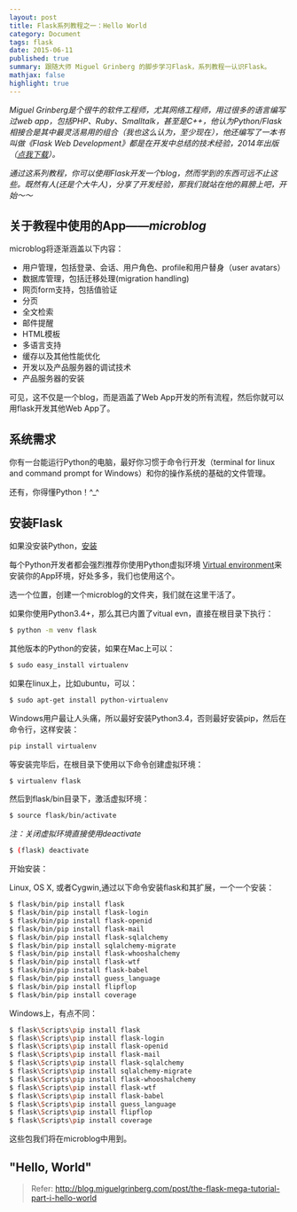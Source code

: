 ```yaml
---
layout: post
title: Flask系列教程之一：Hello World
category: Document
tags: flask
date: 2015-06-11
published: true
summary: 跟随大师 Miguel Grinberg 的脚步学习Flask，系列教程一认识Flask。
mathjax: false
highlight: true
---
```


*Miguel Grinberg是个很牛的软件工程师，尤其网络工程师，用过很多的语言编写过web app，包括PHP、Ruby、Smalltalk，甚至是C++，他认为Python/Flask相接合是其中最灵活易用的组合（我也这么认为，至少现在），他还编写了一本书叫做《Flask Web Development》都是在开发中总结的技术经验，2014年出版（[点我下载](http://cdn4.filepi.com/g/bDQKMSb/1434087411/4cdb09017d4e0bc7048aa7c0eb437cb4)）。*

*通过这系列教程，你可以使用Flask开发一个blog，然而学到的东西可远不止这些。既然有人(还是个大牛人)，分享了开发经验，那我们就站在他的肩膀上吧，开始～～*

## 关于教程中使用的App——_microblog_

microblog将逐渐涵盖以下内容：

- 用户管理，包括登录、会话、用户角色、profile和用户替身（user avatars）
- 数据库管理，包括迁移处理(migration handling)
- 网页form支持，包括值验证
- 分页
- 全文检索
- 邮件提醒
- HTML模板
- 多语言支持
- 缓存以及其他性能优化
- 开发以及产品服务器的调试技术
- 产品服务器的安装

可见，这不仅是一个blog，而是涵盖了Web App开发的所有流程，然后你就可以用flask开发其他Web App了。

## 系统需求

你有一台能运行Python的电脑，最好你习惯于命令行开发（terminal for linux and command prompt for Windows）和你的操作系统的基础的文件管理。

还有，你得懂Python！^_^

## 安装Flask

如果没安装Python，[安装](http://python.org/download/)

每个Python开发者都会强烈推荐你使用Python虚拟环境 [Virtual environment](http://pypi.python.org/pypi/virtualenv)来安装你的App环境，好处多多，我们也使用这个。

选一个位置，创建一个microblog的文件夹，我们就在这里干活了。

如果你使用Python3.4+，那么其已内置了vitual evn，直接在根目录下执行：

```bash
$ python -m venv flask
```

其他版本的Python的安装，如果在Mac上可以：

```bash
$ sudo easy_install virtualenv
```

如果在linux上，比如ubuntu，可以：

```bash
$ sudo apt-get install python-virtualenv
```

Windows用户最让人头痛，所以最好安装Python3.4，否则最好安装pip，然后在命令行，这样安装：

```bash
pip install virtualenv
```

等安装完毕后，在根目录下使用以下命令创建虚拟环境：

```bash
$ virtualenv flask
```

然后到flask/bin目录下，激活虚拟环境：

```bash
$ source flask/bin/activate
```

_注：关闭虚拟环境直接使用deactivate_

```bash
$ (flask) deactivate
```

开始安装：

Linux, OS X, 或者Cygwin,通过以下命令安装flask和其扩展，一个一个安装：

```bash
$ flask/bin/pip install flask
$ flask/bin/pip install flask-login
$ flask/bin/pip install flask-openid
$ flask/bin/pip install flask-mail
$ flask/bin/pip install flask-sqlalchemy
$ flask/bin/pip install sqlalchemy-migrate
$ flask/bin/pip install flask-whooshalchemy
$ flask/bin/pip install flask-wtf
$ flask/bin/pip install flask-babel
$ flask/bin/pip install guess_language
$ flask/bin/pip install flipflop
$ flask/bin/pip install coverage
```

Windows上，有点不同：

```bash
$ flask\Scripts\pip install flask
$ flask\Scripts\pip install flask-login
$ flask\Scripts\pip install flask-openid
$ flask\Scripts\pip install flask-mail
$ flask\Scripts\pip install flask-sqlalchemy
$ flask\Scripts\pip install sqlalchemy-migrate
$ flask\Scripts\pip install flask-whooshalchemy
$ flask\Scripts\pip install flask-wtf
$ flask\Scripts\pip install flask-babel
$ flask\Scripts\pip install guess_language
$ flask\Scripts\pip install flipflop
$ flask\Scripts\pip install coverage
```

这些包我们将在microblog中用到。


## "Hello, World"

> Refer: http://blog.miguelgrinberg.com/post/the-flask-mega-tutorial-part-i-hello-world
